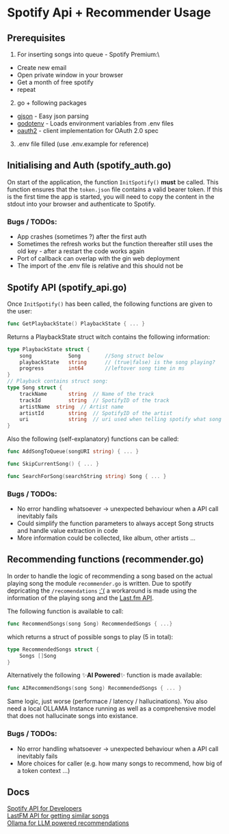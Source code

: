 # Spotify Api + Recommender Usage

## Prerequisites

1. For inserting songs into queue - Spotify Premium:\
- Create new email
- Open private window in your browser
- Get a month of free spotify
- repeat
2. go + following packages
- [gjson](https://github.com/tidwall/gjson) - Easy json parsing
- [godotenv](https://github.com/joho/godotenv) - Loads environment variables from .env files
- [oauth2](https://golang.org/x/oauth2) - client implementation for OAuth 2.0 spec
3. .env file filled (use .env.example for reference)

## Initialising and Auth (spotify_auth.go)

On start of the application, the function ```InitSpotify()``` **must** be called. This function ensures that the ```token.json``` file contains a valid bearer token. If this is the first time the app is started, you will need to copy the content in the stdout into your browser and authenticate to Spotify.

### Bugs / TODOs:
  - App crashes (sometimes ?) after the first auth
  - Sometimes the refresh works but the function thereafter still uses the old key - after a restart the code works again
  - Port of callback can overlap with the gin web deployment
  - The import of the .env file is relative and this should not be

## Spotify API (spotify_api.go)

Once ```InitSpotify()``` has been called, the following functions are given to the user:

```go
func GetPlaybackState() PlaybackState { ... }
```
Returns a PlaybackState struct witch contains the following information:
```go
type PlaybackState struct {
	song 			Song		//Song struct below
	playbackState 	string		// (true|false) is the song playing?
	progress 		int64		//leftover song time in ms
}
// Playback contains struct song:
type Song struct {
	trackName		string	// Name of the track
	trackId			string	// SpotifyID of the track
	artistName 	string	// Artist name
	artistId 		string	// SpotifyID of the artist
	uri				string	// uri used when telling spotify what song to play
}
```
Also the following (self-explanatory) functions can be called:
```go
func AddSongToQueue(songURI string) { ... }
```
```go
func SkipCurrentSong() { ... }
```
```go
func SearchForSong(searchString string) Song { ... }
```

### Bugs / TODOs:
- No error handling whatsoever -> unexpected behaviour when a API call inevitably fails
- Could simplify the function parameters to always accept Song structs and handle value extraction in code
- More information could be collected, like album, other artists ...

## Recommending functions (recommender.go)

In order to handle the logic of recommending a song based on the actual playing song the module ```recommender.go``` is written. Due to spotify depricating the ```/recomendations``` [:'(](https://developer.spotify.com/documentation/web-api/reference/get-recommendations) a workaround is made using the information of the playing song and the [Last.fm API](https://www.last.fm/api).

The following function is available to call:

```go
func RecommendSongs(song Song) RecommendedSongs { ...}
```

which returns a struct of possible songs to play (5 in total):

```go
type RecommendedSongs struct {
	Songs []Song
}
```
Alternatively the following ✨**AI Powered**✨ function is made available:

```go
func AIRecommendSongs(song Song) RecommendedSongs { ... }
```

Same logic, just worse (performace / latency / hallucinations). You also need a local OLLAMA Instance running as well as a comprehensive model that does not hallucinate songs into existance.

### Bugs / TODOs:
- No error handling whatsoever -> unexpected behaviour when a API call inevitably fails
- More choices for caller (e.g. how many songs to recommend, how big of a token context ...)

## Docs

[Spotify API for Developers](https://developer.spotify.com)\
[LastFM API for getting similar songs](https://www.last.fm/api/show/track.getSimilar)\
[Ollama for LLM powered recommendations](https://ollama.com)

